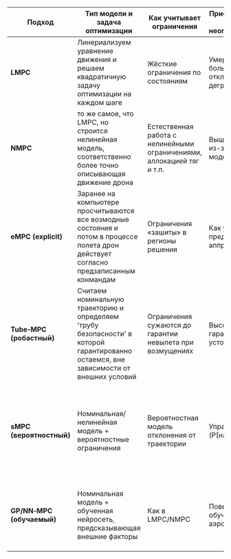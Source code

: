 | Подход                      | Тип модели и задача оптимизации                                    | Как учитывает ограничения                                                | Приспособленность к ветру/неопределённостям                           | Вычислительная сложность                                                             | плюсы/минусы                                             |
| --------------------------- | ------------------------------------------------------------------ | ------------------------------------------------------------------------ | --------------------------------------------------------------- | -------------------------------------------------------------------------------------------------------------- | -------------------------------------------------------------------------------------------- |
| **LMPC**                    | Линериализуем уравнение движения и решаем квадратичную задачу оптимизации на каждом шаге               | Жёсткие ограничения по состояниям         | Умеренная; при больших отклонениях — деградация                 | Реализуется на борту; десятки–сотни Гц на CPU                                                     | + Прост, предсказуем; − ухудшается вне области линеаризации                                  |
| **NMPC**                    | то же самое, что LMPC, но строится нелинейная модель, соответственно более точно описывающая движение дрона      | Естественная работа с нелинейными ограничениями, аллокацией тяг и т.п.   | Выше, чем у LMPC из-за более точной модели                    | Требовательнее; в работах показывают стабильно десятки–сотни Гц для частных задач  | + Лучшая точность/агрессивные режимы; − выше риск сбоев/неуспевания решателя                 |
| **eMPC (explicit)**         | Заранее на компьютере просчитываются все возмодные состояния и потом в процессе полета дрон действует согласно предзаписанным конмандам              | Ограничения «зашиты» в регионы решения                                   | Как у LMPC в пределах аппроксимации                             | минимальные                    | + небольшие вычислительные затраты; − очень большие размеры таблицы при сложных условиях                           |
| **Tube‑MPC (робастный)**    | Считаем номинальную траекторию и определяем 'трубу безопасности' в которой гарантированно остаемся, вне зависимости от внешних условий     | Ограничения сужаются до гарантии невылета при возмущениях | Высокая гарантированная устойчивость        | Верхний контур — десятки мс; нижний — микросекунды для встроенного закона         | + Формальные гарантии при ветре/мод. ошибке; − выше размерность/сложность     |
| **sMPC (вероятностный)**    | Номинальная/нелинейная модель + вероятностные ограничения          | Вероятностная модель отклонения от траектории                          | Управление риском (P\[нарушение] ≤ ε)                           | Зависит от аппроксимаций; примерно как NMPC                                                                        | + Более гладкие и предсказуемые траектории; − сложнее настройка/оценка распределений, вероятность полного отхода от траектории   |
| **GP/NN‑MPC (обучаемый)**   | Номинальная модель + обученная нейросеть, предсказывающая внешние факторы | Как в LMPC/NMPC                     | Повышенная за счёт обучения аэродинамики | Самая высокая. При больших скоростях показывает много ошибок в предсказаниях                                  | + Обучена на реальных данных, учитывает не только голую математику; − сбор/валидация данных                                       |

